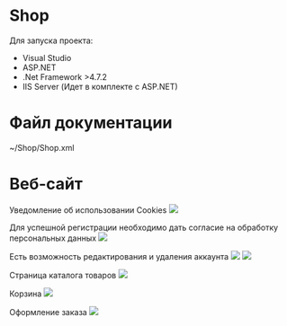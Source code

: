 # Shop
Для запуска проекта:
- Visual Studio
- ASP.NET
- .Net Framework >4.7.2
- IIS Server (Идет в комплекте с ASP.NET)

# Файл документации
~/Shop/Shop.xml

# Веб-сайт
Уведомление об использовании Cookies
![](https://i.imgur.com/puqbsN2.png)


Для успешной регистрации необходимо дать согласие на обработку персональных данных
![](https://i.imgur.com/Y1bWwqp.png)


Есть возможность редактирования и удаления аккаунта
![](https://i.imgur.com/jC1rNws.png)
![](https://i.imgur.com/swiDCR6.png)


Страница каталога товаров
![](https://i.imgur.com/W5BTOXW.png)


Корзина
![](https://i.imgur.com/o0R3q8Q.png)


Оформление заказа
![](https://i.imgur.com/Evh9XSz.png)

